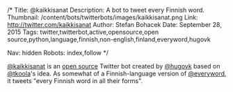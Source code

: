 /*
Title: @kaikkisanat
Description: A bot to tweet every Finnish word.
Thumbnail: /content/bots/twitterbots/images/kaikkisanat.png
Link: http://twitter.com/kaikkisanat
Author: Stefan Bohacek
Date: September 28, 2015
Tags: twitter,twitterbot,active,opensource,open source,python,language,finnish,non-english,finland,everyword,hugovk

Nav: hidden
Robots: index,follow
*/

[@kaikkisanat](https://twitter.com/kaikkisanat) is an [open source](https://github.com/hugovk/everyfinnishword) Twitter bot created by [@hugovk](https://twitter.com/hugovk) based on [@tkoola](https://twitter.com/tkoola)'s idea. As somewhat of a Finnish-language version of [@everyword](/bots/twitterbots/everyword), it tweets "every Finnish word in all their forms".
